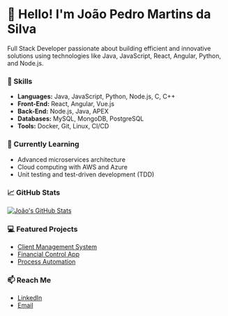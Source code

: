 # 👋 Hello! I'm João Pedro Martins da Silva

Full Stack Developer passionate about building efficient and innovative solutions using technologies like Java, JavaScript, React, Angular, Python, and Node.js.

### 🚀 Skills
- **Languages:** Java, JavaScript, Python, Node.js, C, C++
- **Front-End:** React, Angular, Vue.js
- **Back-End:** Node.js, Java, APEX
- **Databases:** MySQL, MongoDB, PostgreSQL
- **Tools:** Docker, Git, Linux, CI/CD

### 🌱 Currently Learning
- Advanced microservices architecture
- Cloud computing with AWS and Azure
- Unit testing and test-driven development (TDD)

### 📈 GitHub Stats
[![João's GitHub Stats](https://github-readme-stats.vercel.app/api?username=jospiado&show_icons=true&theme=dracula&count_private=true&include_all_commits=true&token=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)](https://github.com/jospiado)

### 💻 Featured Projects
- [Client Management System](https://github.com/jospiado/sistema-gerenciamento-clientes)
- [Financial Control App](https://github.com/jospiado/app-financeiro)
- [Process Automation](https://github.com/jospiado/automacao-processos)

### 📫 Reach Me
- [LinkedIn](https://www.linkedin.com/in/joao-pedro-9a1328247/)
- [Email](mailto:devjoaopedromartins@gmail.com)
